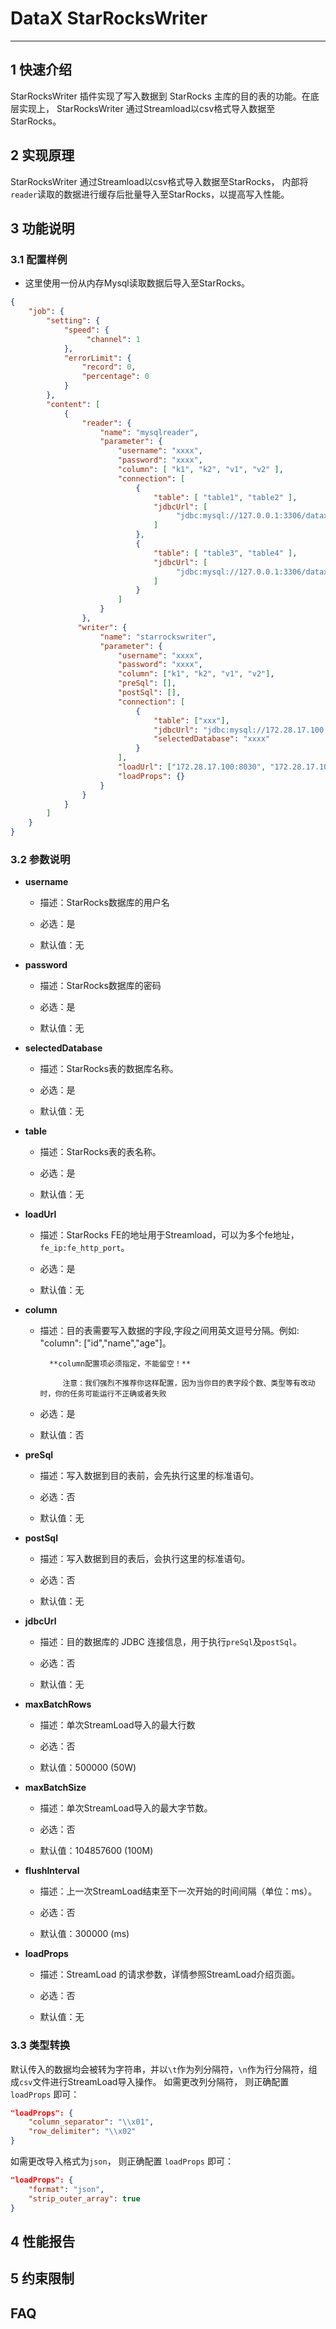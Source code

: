 # DataX StarRocksWriter


---


## 1 快速介绍

StarRocksWriter 插件实现了写入数据到 StarRocks 主库的目的表的功能。在底层实现上， StarRocksWriter 通过Streamload以csv格式导入数据至StarRocks。


## 2 实现原理

 StarRocksWriter 通过Streamload以csv格式导入数据至StarRocks， 内部将`reader`读取的数据进行缓存后批量导入至StarRocks，以提高写入性能。


## 3 功能说明

### 3.1 配置样例

* 这里使用一份从内存Mysql读取数据后导入至StarRocks。

```json
{
    "job": {
        "setting": {
            "speed": {
                 "channel": 1
            },
            "errorLimit": {
                "record": 0,
                "percentage": 0
            }
        },
        "content": [
            {
                "reader": {
                    "name": "mysqlreader",
                    "parameter": {
                        "username": "xxxx",
                        "password": "xxxx",
                        "column": [ "k1", "k2", "v1", "v2" ],
                        "connection": [
                            {
                                "table": [ "table1", "table2" ],
                                "jdbcUrl": [
                                     "jdbc:mysql://127.0.0.1:3306/datax_test1"
                                ]
                            },
                            {
                                "table": [ "table3", "table4" ],
                                "jdbcUrl": [
                                     "jdbc:mysql://127.0.0.1:3306/datax_test2"
                                ]
                            }
                        ]
                    }
                },
               "writer": {
                    "name": "starrockswriter",
                    "parameter": {
                        "username": "xxxx",
                        "password": "xxxx",
                        "column": ["k1", "k2", "v1", "v2"],
                        "preSql": [],
                        "postSql": [], 
						"connection": [
							{
								"table": ["xxx"],
								"jdbcUrl": "jdbc:mysql://172.28.17.100:9030/",
								"selectedDatabase": "xxxx"
							}
						],
                        "loadUrl": ["172.28.17.100:8030", "172.28.17.100:8030"],
                        "loadProps": {}
                    }
                }
            }
        ]
    }
}

```


### 3.2 参数说明

* **username**

	* 描述：StarRocks数据库的用户名 <br />

	* 必选：是 <br />

	* 默认值：无 <br />

* **password**

	* 描述：StarRocks数据库的密码 <br />

	* 必选：是 <br />

	* 默认值：无 <br />

* **selectedDatabase**

	* 描述：StarRocks表的数据库名称。

	* 必选：是 <br />

	* 默认值：无 <br />

* **table**

	* 描述：StarRocks表的表名称。

	* 必选：是 <br />

	* 默认值：无 <br />

* **loadUrl**

	* 描述：StarRocks FE的地址用于Streamload，可以为多个fe地址，`fe_ip:fe_http_port`。

	* 必选：是 <br />

	* 默认值：无 <br />

* **column**

	* 描述：目的表需要写入数据的字段,字段之间用英文逗号分隔。例如: "column": ["id","name","age"]。

			**column配置项必须指定，不能留空！**

               注意：我们强烈不推荐你这样配置，因为当你目的表字段个数、类型等有改动时，你的任务可能运行不正确或者失败

	* 必选：是 <br />

	* 默认值：否 <br />

* **preSql**

	* 描述：写入数据到目的表前，会先执行这里的标准语句。 <br />

	* 必选：否 <br />

	* 默认值：无 <br />

* **postSql**

	* 描述：写入数据到目的表后，会执行这里的标准语句。 <br />

	* 必选：否 <br />

	* 默认值：无 <br />

* **jdbcUrl**

	* 描述：目的数据库的 JDBC 连接信息，用于执行`preSql`及`postSql`。 <br />

 	* 必选：否 <br />

	* 默认值：无 <br />

* **maxBatchRows**

	* 描述：单次StreamLoad导入的最大行数 <br />

 	* 必选：否 <br />

	* 默认值：500000 (50W) <br />

* **maxBatchSize**

	* 描述：单次StreamLoad导入的最大字节数。 <br />

 	* 必选：否 <br />

	* 默认值：104857600 (100M)

* **flushInterval**

	* 描述：上一次StreamLoad结束至下一次开始的时间间隔（单位：ms）。 <br />

 	* 必选：否 <br />

	* 默认值：300000 (ms)

* **loadProps**

	* 描述：StreamLoad 的请求参数，详情参照StreamLoad介绍页面。 <br />

 	* 必选：否 <br />

	* 默认值：无 <br />


### 3.3 类型转换

默认传入的数据均会被转为字符串，并以`\t`作为列分隔符，`\n`作为行分隔符，组成`csv`文件进行StreamLoad导入操作。
如需更改列分隔符， 则正确配置 `loadProps` 即可：
```json
"loadProps": {
    "column_separator": "\\x01",
    "row_delimiter": "\\x02"
}
```

如需更改导入格式为`json`， 则正确配置 `loadProps` 即可：
```json
"loadProps": {
    "format": "json",
    "strip_outer_array": true
}
```

## 4 性能报告


## 5 约束限制


## FAQ
